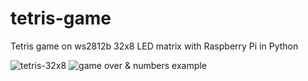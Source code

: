 # tetris-game
Tetris game on ws2812b 32x8 LED matrix with Raspberry Pi in Python

![tetris-32x8](https://github.com/miewliie/tetris-game/assets/20311850/d0589e06-7bef-40ba-b227-3937cc704b92)
![game over & numbers example](https://github.com/miewliie/tetris-game/assets/20311850/f5b9c187-5db6-479c-ac30-e4f095a69746)
